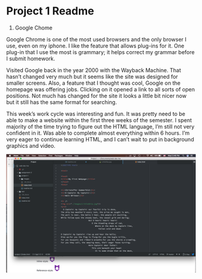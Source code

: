 # Project 1 Readme

1. Google Chome

Google Chrome is one of the most used browsers and the only browser I use, even on my iphone.  I like the feature that allows plug-ins for it.  One plug-in that I use the most is grammary; it helps correct my grammar before I submit homework.

Visited Google back in the year 2000 with the Wayback Machine. That hasn’t changed very much but it seems like the site was designed for smaller screens. Also, a feature that I thought was cool, Google on the homepage was offering jobs. Clicking on it opened a link to all sorts of open positions. Not much has changed for the site it looks a little bit nicer now but it still has the same format for searching.

This week’s work cycle was interesting and fun. It was pretty need to be able to make a website within the first three weeks of the semester. I spent majority of the time trying to figure out the HTML language, I’m still not very confident in it.  Was able to complete almost everything within 6 hours. I’m very eager to continue learning HTML, and I can’t wait to put in background graphics and video.

![Image ](./images/ScreenShotP1.png)
